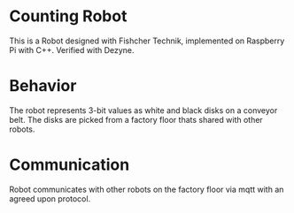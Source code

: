 # Counting Robot
This is a Robot designed with Fishcher Technik, implemented on Raspberry Pi with C++.
Verified with Dezyne.
# Behavior
The robot represents 3-bit values as white and black disks on a conveyor belt.
The disks are picked from a factory floor thats shared with other robots.
# Communication
Robot communicates with other robots on the factory floor via mqtt with an agreed upon protocol.
